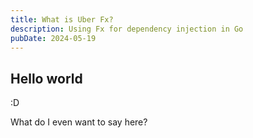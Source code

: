```yaml
---
title: What is Uber Fx?
description: Using Fx for dependency injection in Go
pubDate: 2024-05-19
---
```


## Hello world

:D

What do I even want to say here?

